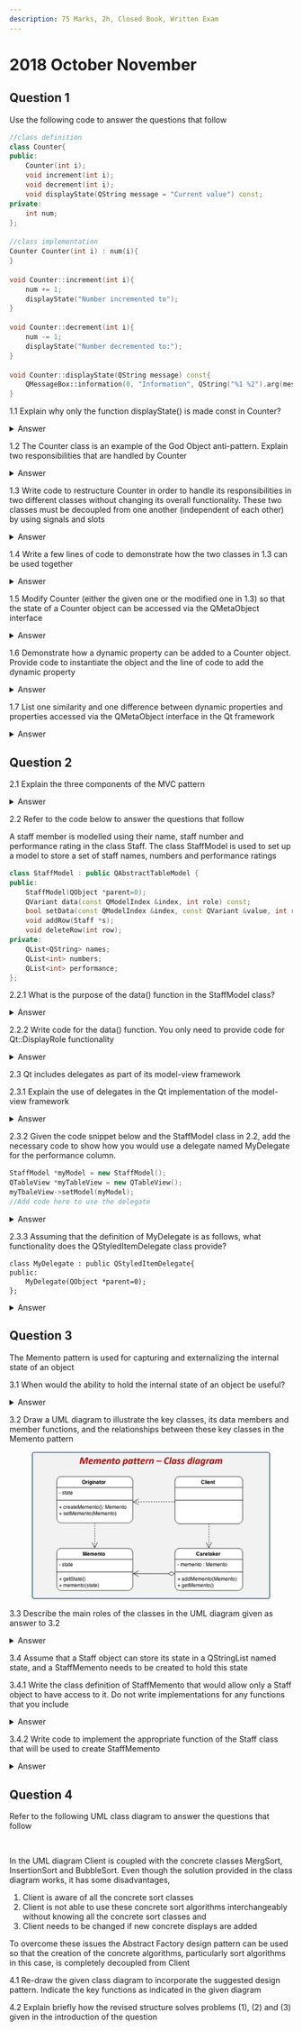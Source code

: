 ```yaml
---
description: 75 Marks, 2h, Closed Book, Written Exam
---
```


# 2018 October November

## Question 1

Use the following code to answer the questions that follow

```cpp
//class definition
class Counter{
public:
    Counter(int i);
    void increment(int i);
    void decrement(int i);
    void displayState(QString message = "Current value") const;
private:
    int num;
};

//class implementation
Counter Counter(int i) : num(i){
}

void Counter::increment(int i){
    num += 1;
    displayState("Number incremented to");
}

void Counter::decrement(int i){
    num -= 1;
    displayState("Number decremented to:");
}

void Counter::displayState(QString message) const{
    QMessageBox::information(0, "Information", QString("%1 %2").arg(message).arg(num), 0, 0);
}
```

1.1 Explain why only the function displayState() is made const in Counter?

<details>

<summary>Answer</summary>

displayState() essentially acts the same as a getter function, in that it only retrieves information that is then used for display purposes, thus it is not modifying or changing any class member data

</details>

1.2 The Counter class is an example of the God Object anti-pattern. Explain two responsibilities that are handled by Counter

<details>

<summary>Answer</summary>

* The counter class is responsible for displaying data
* As well as for calculating / computing data

</details>

1.3 Write code to restructure Counter in order to handle its responsibilities in two different classes without changing its overall functionality. These two classes must be decoupled from one another (independent of each other) by using signals and slots

<details>

<summary>Answer</summary>

```cpp
//class definition : Calculate Data
class CounterCalculate : public QObject{
    Q_OBJECT
public:
    CounterCalculate(int i);
    void increment(int i);
    void decrement(int i);
signals:
    void valueChanged(QString, int);
private:
    int num;
};

//class definition
class CounterDisplay : public QObject{
    Q_OBJECT
public:
    CounterDisplay(QObject *parent = null);
public slots:
    void displayState(QString message = "Current value", int num) const;
};

//class implementations
CounterCalculate::CounterCalculate(int i) : num(i){
}

void CounterCalculate::increment(int i){
    num += 1;
    QString message = "Number incremented to: ";
    emit valueChanged(message, num);
}

void CounterCalculate::decrement(int i){
    num -= 1;
    QString message = "Number decremented to: ";
    emit valueChanged(message, num);
} 

void CounterDisplay::displayState(QString message, int num) const{
    QMessageBox::information(0, "Information", QString("%1 %2").arg(message).arg(num), 0, 0);
}
```

</details>

1.4 Write a few lines of code to demonstrate how the two classes in 1.3 can be used together

<details>

<summary>Answer</summary>

```cpp
int main(){
    CounterCalculate *counter = new CounterCalculate(0);
    CounterDisplay *display = new CounterDisplay(this);
    connect(counter, &CounterCalculate::valueChanged, display, &CounterDisplay::displayState);
}
```

</details>

1.5 Modify Counter (either the given one or the modified one in 1.3) so that the state of a Counter object can be accessed via the QMetaObject interface

<details>

<summary>Answer</summary>

```cpp
//class definition : Calculate Data
class CounterCalculate : public QObject{
    Q_OBJECT
    Q_PROPERTY(int number READ getNum WRITE setNum NOTIFY valueChanged);
public:
    CounterCalculate(int i);
    void increment(int i);
    void decrement(int i);
    //Getter and Setter
    int getNum() const;
    void setNum(int i);
signals:
    void valueChanged(QString, int);
private:
    int num;
};
```

</details>

1.6 Demonstrate how a dynamic property can be added to a Counter object. Provide code to instantiate the object and the line of code to add the dynamic property

<details>

<summary>Answer</summary>

```cpp
CounterCalculate *obj = new CounterCalculate(0);
int value = 100;
obj->setProperty("PropertyName", value);
```

</details>

1.7 List one similarity and one difference between dynamic properties and properties accessed via the QMetaObject interface in the Qt framework

<details>

<summary>Answer</summary>

Similarity:

* Both Static and Dynamic properties rely on their respective classes inheriting from QObject
* Both properties can be discovered at runtime?

Difference:

* Dynamic properties are set at runtime and Static properties are set at compile time?
* Dynamic properties can are not known by the metaobject, and are created at runtime.

</details>

## Question 2

2.1 Explain the three components of the MVC pattern

<details>

<summary>Answer</summary>

The model is the application object.&#x20;

The view is the screen representation of the model.&#x20;

The controller defines a way the user interface reacts to user input.

</details>

2.2 Refer to the code below to answer the questions that follow

A staff member is modelled using their name, staff number and performance rating in the class Staff. The class StaffModel is used to set up a model to store a set of staff names, numbers and performance ratings

```cpp
class StaffModel : public QAbstractTableModel {
public:
    StaffModel(QObject *parent=0);
    QVariant data(const QModelIndex &index, int role) const;
    bool setData(const QModelIndex &index, const QVariant &value, int role);
    void addRow(Staff *s);
    void deleteRow(int row);
private:
    QList<QString> names;
    QList<int> numbers;
    QList<int> performance;
};
```

2.2.1 What is the purpose of the data() function in the StaffModel class?

<details>

<summary>Answer</summary>

The data() function returns a QVariant value for a specific Qt role for the item in the model with the given index

</details>

2.2.2 Write code for the data() function. You only need to provide code for Qt::DisplayRole functionality

<details>

<summary>Answer</summary>

```cpp
QVariant StaffModel::data(const QModelIndex &index, int role) const{
    if(!index.isValid()){
        return QVariant();
    }
    
    int col = index.column();
    int row = index.row();
        
    if(role == Qt::DisplayRole){
        switch(col){
        case 0:
            return names.at(row);
            break;
        case 1:
            return numbers.at(row);
            break;
        case 2:
            return performance.at(row);
            break;
        default:
            return QVariant();
        }
    }

    return QVariant();
}
```

</details>

2.3 Qt includes delegates as part of its model-view framework

2.3.1 Explain the use of delegates in the Qt implementation of the model-view framework

<details>

<summary>Answer</summary>

Unlike the Model-View-Controller pattern, the model/view design does not include a completely separate component for managing interaction with the user. Generally, the view is responsible for the presentation of model data to the user, and for processing user input. To allow some flexibility in the way this input is obtained, the interaction is performed by delegates. These components provide input capabilities and are also responsible for rendering individual items in some views.

</details>

2.3.2 Given the code snippet below and the StaffModel class in 2.2, add the necessary code to show how you would use a delegate named MyDelegate for the performance column.

```cpp
StaffModel *myModel = new StaffModel();
QTableView *myTableView = new QTableView();
myTbaleView->setModel(myModel);
//Add code here to use the delegate
```

<details>

<summary>Answer</summary>

```cpp
ui->myTable->setItemDelegateForColumn(2, new MyDelegate(this));
```

</details>

2.3.3 Assuming that the definition of MyDelegate is as follows, what functionality does the QStyledItemDelegate class provide?

```
class MyDelegate : public QStyledItemDelegate{
public:
    MyDelegate(QObject *parent=0);
};
```

<details>

<summary>Answer</summary>

Provides display and editing facilities for data items of a model?

</details>

## Question 3

The Memento pattern is used for capturing and externalizing the internal state of an object

3.1 When would the ability to hold the internal state of an object be useful?

<details>

<summary>Answer</summary>

So that the object can be restored to that internal state later?

</details>

3.2 Draw a UML diagram to illustrate the key classes, its data members and member functions, and the relationships between these key classes in the Memento pattern

<figure><img src="../.gitbook/assets/image.png" alt=""><figcaption></figcaption></figure>

3.3 Describe the main roles of the classes in the UML diagram given as answer to 3.2

<details>

<summary>Answer</summary>

Originator - an object that knows how to save its self.&#x20;

memento - the object that is written and read by an originator.&#x20;

Caretaker - the object that holds the memento for the originator, like a controller object, it knows when to backup, and restore the originator.

</details>

3.4 Assume that a Staff object can store its state in a QStringList named state, and a StaffMemento needs to be created to hold this state

3.4.1 Write the class definition of StaffMemento that would allow only a Staff object to have access to it. Do not write implementations for any functions that you include

<details>

<summary>Answer</summary>

```cpp
class StaffMemento{
private:
    firend class Staff;
    StaffMemento();
    void setState(QStringList s);
    QStringList getState() const;
    QStringList state;
};
```

</details>

3.4.2 Write code to implement the appropriate function of the Staff class that will be used to create StaffMemento

<details>

<summary>Answer</summary>

```cpp
StafffMemento Staff::backup(){
    QStringList state;
    state << name << age;
    StaffMemento backup;
    backup.setState(state);
    return backup;
}
```

</details>

## Question 4

Refer to the following UML class diagram to answer the questions that follow

<figure><img src="https://i.imgur.com/kT5GOKv.png" alt=""><figcaption></figcaption></figure>

In the UML diagram Client is coupled with the concrete classes MergSort, InsertionSort and BubbleSort. Even though the solution provided in the class diagram works, it has some disadvantages,&#x20;

1. Client is aware of all the concrete sort classes
2. Client is not able to use these concrete sort algorithms interchangeably without knowing all the concrete sort classes and
3. Client needs to be changed if new concrete displays are added

To overcome these issues the Abstract Factory design pattern can be used so that the creation of the concrete algorithms, particularly sort algorithms in this case, is completely decoupled from Client

4.1 Re-draw the given class diagram to incorporate the suggested design pattern. Indicate the key functions as indicated in the given diagram

4.2 Explain briefly how the revised structure solves problems (1), (2) and (3) given in the introduction of the question
